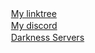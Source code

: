 <img height="16" width="16" src="https://darknesscommunity.club/images/linktree.png" /> <a href="https://linktr.ee/terror">My linktree</a>
<br/>
<img height="16" width="16" src="https://darknesscommunity.club/images/discord.png" /> <a href="https://discord.com/users/350722017617510401">My discord</a>
<br/>
<img height="16" width="16" src="https://darknesscommunity.club/images/iconserver2.png" /> <a href="https://darknesscommunity.club/">Darkness Servers</a>
<br/>
